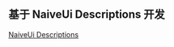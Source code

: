 ## 基于 NaiveUi Descriptions 开发
[NaiveUi Descriptions](https://www.naiveui.com/zh-CN/light/components/descriptions)